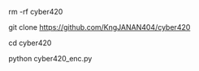 rm -rf cyber420


git clone https://github.com/KngJANAN404/cyber420


cd cyber420


python cyber420_enc.py
